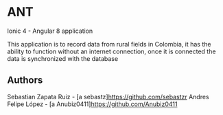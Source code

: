# ANT 

Ionic 4 - Angular 8 application 

This application is to record data from rural fields in Colombia, it has the ability to function without an internet connection, once it is connected the data is synchronized with the database

## Authors

Sebastian Zapata Ruiz - [a sebastz]https://github.com/sebastzr
Andres Felipe López - [a Anubiz0411]https://github.com/Anubiz0411
